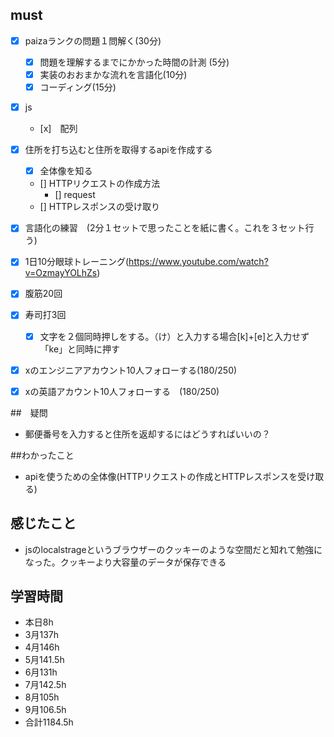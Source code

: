 

## must
- [x] paizaランクの問題１問解く(30分)
  - [x] 問題を理解するまでにかかった時間の計測 (5分)
  - [x] 実装のおおまかな流れを言語化(10分)
  - [x] コーディング(15分)
- [x] js
  - [x]　配列
- [x] 住所を打ち込むと住所を取得するapiを作成する
  - [x] 全体像を知る
  - [] HTTPリクエストの作成方法
    - [] request
  - [] HTTPレスポンスの受け取り
- [x] 言語化の練習　(2分１セットで思ったことを紙に書く。これを３セット行う)
- [x] 1日10分眼球トレーニング(https://www.youtube.com/watch?v=OzmayYOLhZs)
- [x] 腹筋20回
- [x] 寿司打3回
  - [x] 文字を２個同時押しをする。（け）と入力する場合[k]+[e]と入力せず「ke」と同時に押す
- [x] xのエンジニアアカウント10人フォローする(180/250)
- [x] xの英語アカウント10人フォローする　(180/250)
     

##　疑問
- 郵便番号を入力すると住所を返却するにはどうすればいいの？


##わかったこと
- apiを使うための全体像(HTTPリクエストの作成とHTTPレスポンスを受け取る)


  
## 感じたこと
- jsのlocalstrageというブラウザーのクッキーのような空間だと知れて勉強になった。クッキーより大容量のデータが保存できる

## 学習時間
  - 本日8h
  - 3月137h
  - 4月146h
  - 5月141.5h
  - 6月131h
  - 7月142.5h
  - 8月105h
  - 9月106.5h
  - 合計1184.5h
    







